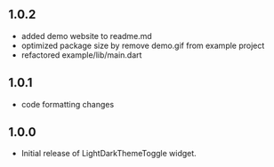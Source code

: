## 1.0.2

* added demo website to readme.md
* optimized package size by remove demo.gif from example project
* refactored example/lib/main.dart

## 1.0.1

* code formatting changes

## 1.0.0

* Initial release of LightDarkThemeToggle widget.